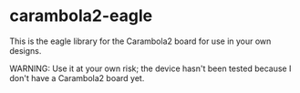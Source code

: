 carambola2-eagle
================

This is the eagle library for the Carambola2 board for use in your own designs.

WARNING: Use it at your own risk; the device hasn't been tested because I don't have a Carambola2 board yet.
